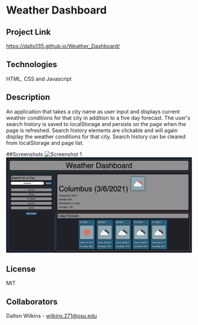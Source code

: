 # Weather Dashboard

## Project Link
https://dalto135.github.io/Weather_Dashboard/

## Technologies
HTML, CSS and Javascript

## Description
An application that takes a city name as user input and displays current weather conditions for that city in addition to a five day forecast. The user's search history is saved to localStorage and persists on the page when the page is refreshed. Search history elements are clickable and will again display the weather conditions for that city. Search history can be cleared from localStorage and page list.

##Screenshots
![Screenshot 1]()
![Screenshot 2](https://github.com/dalto135/06-Homework/blob/master/Screen%20Shot%202021-03-06%20at%202.46.36%20PM.png)

## License
MIT

## Collaborators
Dalton Wilkins - wilkins.271@osu.edu

